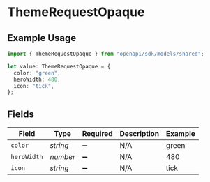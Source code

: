 # ThemeRequestOpaque

## Example Usage

```typescript
import { ThemeRequestOpaque } from "openapi/sdk/models/shared";

let value: ThemeRequestOpaque = {
  color: "green",
  heroWidth: 480,
  icon: "tick",
};
```

## Fields

| Field              | Type               | Required           | Description        | Example            |
| ------------------ | ------------------ | ------------------ | ------------------ | ------------------ |
| `color`            | *string*           | :heavy_minus_sign: | N/A                | green              |
| `heroWidth`        | *number*           | :heavy_minus_sign: | N/A                | 480                |
| `icon`             | *string*           | :heavy_minus_sign: | N/A                | tick               |